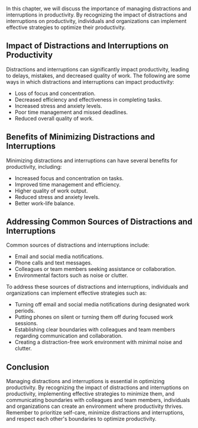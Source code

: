 
In this chapter, we will discuss the importance of managing distractions and interruptions in productivity. By recognizing the impact of distractions and interruptions on productivity, individuals and organizations can implement effective strategies to optimize their productivity.

Impact of Distractions and Interruptions on Productivity
--------------------------------------------------------

Distractions and interruptions can significantly impact productivity, leading to delays, mistakes, and decreased quality of work. The following are some ways in which distractions and interruptions can impact productivity:

* Loss of focus and concentration.
* Decreased efficiency and effectiveness in completing tasks.
* Increased stress and anxiety levels.
* Poor time management and missed deadlines.
* Reduced overall quality of work.

Benefits of Minimizing Distractions and Interruptions
-----------------------------------------------------

Minimizing distractions and interruptions can have several benefits for productivity, including:

* Increased focus and concentration on tasks.
* Improved time management and efficiency.
* Higher quality of work output.
* Reduced stress and anxiety levels.
* Better work-life balance.

Addressing Common Sources of Distractions and Interruptions
-----------------------------------------------------------

Common sources of distractions and interruptions include:

* Email and social media notifications.
* Phone calls and text messages.
* Colleagues or team members seeking assistance or collaboration.
* Environmental factors such as noise or clutter.

To address these sources of distractions and interruptions, individuals and organizations can implement effective strategies such as:

* Turning off email and social media notifications during designated work periods.
* Putting phones on silent or turning them off during focused work sessions.
* Establishing clear boundaries with colleagues and team members regarding communication and collaboration.
* Creating a distraction-free work environment with minimal noise and clutter.

Conclusion
----------

Managing distractions and interruptions is essential in optimizing productivity. By recognizing the impact of distractions and interruptions on productivity, implementing effective strategies to minimize them, and communicating boundaries with colleagues and team members, individuals and organizations can create an environment where productivity thrives. Remember to prioritize self-care, minimize distractions and interruptions, and respect each other's boundaries to optimize productivity.
